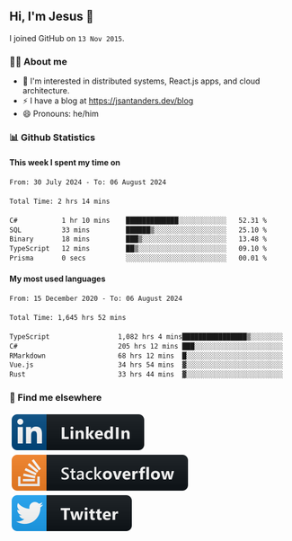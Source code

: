 ## Hi, I'm Jesus 👋

I joined GitHub on `13 Nov 2015`.

<!-- Talking about you -->

### 👨‍💻 About me

- 👦 I'm interested in distributed systems, React.js apps, and cloud architecture.
- ⚡️ I have a blog at <https://jsantanders.dev/blog>
- 😄 Pronouns: he/him

### 📊 Github Statistics

#### This week I spent my time on

<!--START_SECTION:weekly-->

```txt
From: 30 July 2024 - To: 06 August 2024

Total Time: 2 hrs 14 mins

C#           1 hr 10 mins    █████████████░░░░░░░░░░░░   52.31 %
SQL          33 mins         ██████▒░░░░░░░░░░░░░░░░░░   25.10 %
Binary       18 mins         ███▒░░░░░░░░░░░░░░░░░░░░░   13.48 %
TypeScript   12 mins         ██▒░░░░░░░░░░░░░░░░░░░░░░   09.10 %
Prisma       0 secs          ░░░░░░░░░░░░░░░░░░░░░░░░░   00.01 %
```

<!--END_SECTION:weekly-->

#### My most used languages

<!--START_SECTION:alltime-->

```txt
From: 15 December 2020 - To: 06 August 2024

Total Time: 1,645 hrs 52 mins

TypeScript                 1,082 hrs 4 mins████████████████▒░░░░░░░░   65.74 %
C#                         205 hrs 12 mins ███░░░░░░░░░░░░░░░░░░░░░░   12.47 %
RMarkdown                  68 hrs 12 mins  █░░░░░░░░░░░░░░░░░░░░░░░░   04.14 %
Vue.js                     34 hrs 54 mins  ▓░░░░░░░░░░░░░░░░░░░░░░░░   02.12 %
Rust                       33 hrs 44 mins  ▓░░░░░░░░░░░░░░░░░░░░░░░░   02.05 %
```

<!--END_SECTION:alltime-->

### 📢 Find me elsewhere

<p>
  <a target="_blank" href="https://linkedin.com/in/jsantanders">
    <img src="https://github.com/jsantanders/jsantanders/blob/master/img/linkedin.svg" alt="LinkedIn" style="vertical-align:top; margin:4px">
  </a>
  
  <a target="_blank" href="https://stackoverflow.com/users/7318331/jesus-santander">
    <img src="https://github.com/jsantanders/jsantanders/blob/master/img/stackoverflow.svg" alt="StackOverflow" style="vertical-align:top; margin:4px">
  </a>
  
  <a target="_blank" href="http://twitter.com/jsantanders">
    <img src="https://github.com/jsantanders/jsantanders/blob/master/img/twitter.svg" alt="Twitter" style="vertical-align:top; margin:4px">
  </a>
</p>
